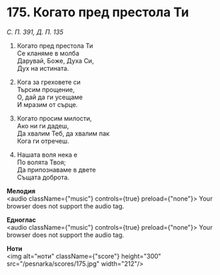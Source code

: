 # 175. Когато пред престола Ти

_С. П. 391, Д. П. 135_

1. Когато пред престола Ти  
Се кланяме в молба  
Дарувай, Боже, Духа Си,  
Дух на истината.  

2. Кога за греховете си  
Търсим прощение,  
О, дай да ги усещаме  
И мразим от сърце.  

3. Когато просим милости,  
Ако ни ги дадеш,  
Да хвалим Теб, да хвалим пак  
Кога ги отречеш.  

4. Нашата воля нека е  
По волята Твоя;  
Да припознаваме в двете  
Същата доброта.

**Мелодия**  
<audio className={"music"} controls={true} preload={"none"}>
    <source src="/pesnarka/mp3/175.mp3" type="audio/mpeg"/>
    Your browser does not support the audio tag.
</audio>

**Едноглас**  
<audio className={"music"} controls={true} preload={"none"}>
    <source src="/pesnarka/transp/175.mp3" type="audio/mpeg"/>
    Your browser does not support the audio tag.
</audio>

**Ноти**  
<img alt="ноти" className={"score"} height="300" src="/pesnarka/scores/175.jpg" width="212"/>
